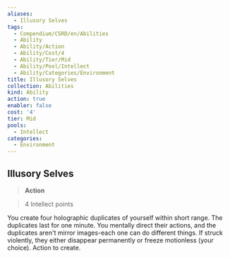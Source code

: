 ```yaml
---
aliases:
  - Illusory Selves
tags:
  - Compendium/CSRD/en/Abilities
  - Ability
  - Ability/Action
  - Ability/Cost/4
  - Ability/Tier/Mid
  - Ability/Pool/Intellect
  - Ability/Categories/Environment
title: Illusory Selves
collection: Abilities
kind: Ability
action: true
enabler: false
cost: '4'
tier: Mid
pools:
  - Intellect
categories:
  - Environment
---
```

## Illusory Selves    
>**Action**    
>4 Intellect points  
    
You create four holographic duplicates of yourself within short range. The duplicates last for one minute. You mentally direct their actions, and the duplicates aren't mirror images-each one can do different things. If struck violently, they either disappear permanently or freeze motionless (your choice). Action to create.